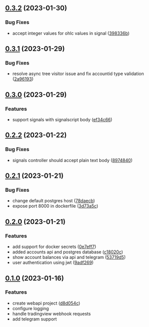 ## [0.3.2](https://github.com/gambcl/SignalTrader/compare/v0.3.1...v0.3.2) (2023-01-30)


### Bug Fixes

* accept integer values for ohlc values in signal ([398336b](https://github.com/gambcl/SignalTrader/commit/398336b12e3b723e9b7739ffd12e4fa835295460))

## [0.3.1](https://github.com/gambcl/SignalTrader/compare/v0.3.0...v0.3.1) (2023-01-29)


### Bug Fixes

* resolve async tree visitor issue and fix accountid type validation ([2a96193](https://github.com/gambcl/SignalTrader/commit/2a96193aa81e3dfe7c65330f05bb23bc01be2d9f))

## [0.3.0](https://github.com/gambcl/SignalTrader/compare/v0.2.2...v0.3.0) (2023-01-29)


### Features

* support signals with signalscript body ([ef34c66](https://github.com/gambcl/SignalTrader/commit/ef34c66ae685dbac59acaeded3bdcf27f1074414))

## [0.2.2](https://github.com/gambcl/SignalTrader/compare/v0.2.1...v0.2.2) (2023-01-22)


### Bug Fixes

* signals controller should accept plain text body ([8974840](https://github.com/gambcl/SignalTrader/commit/8974840c6a44c5e060e8dd0d8d5b3de55f7beca4))

## [0.2.1](https://github.com/gambcl/SignalTrader/compare/v0.2.0...v0.2.1) (2023-01-21)


### Bug Fixes

* change default postgres host ([78daecb](https://github.com/gambcl/SignalTrader/commit/78daecbb615d82c1ba86011ff71fb73ec45fb528))
* expose port 8000 in dockerfile ([3d73a5c](https://github.com/gambcl/SignalTrader/commit/3d73a5ca9c22fbc0925c5b07659753d766c9469c))

## [0.2.0](https://github.com/gambcl/SignalTrader/compare/v0.1.0...v0.2.0) (2023-01-21)


### Features

* add support for docker secrets ([0e7eff7](https://github.com/gambcl/SignalTrader/commit/0e7eff7385900a7191936fc25b668ba25662c072))
* added accounts api and postgres database ([c18020c](https://github.com/gambcl/SignalTrader/commit/c18020cbaf52a711bc21959f95d937f5c62a2dc6))
* show account balances via api and telegram ([53719d5](https://github.com/gambcl/SignalTrader/commit/53719d58c1b28240f3d204e85f706f29b7659899))
* user authentication using jwt ([9adf269](https://github.com/gambcl/SignalTrader/commit/9adf2698e3dd8ba90c31d983b57c71b5bd6b353d))

## [0.1.0](https://github.com/gambcl/SignalTrader/compare/v0.0.0...v0.1.0) (2023-01-16)


### Features

* create webapi project ([d8d054c](https://github.com/gambcl/SignalTrader/commit/d8d054c8ab2f4fcf2f7cdccbd42d095ea1811a79))
* configure logging
* handle tradingview webhook requests
* add telegram support
